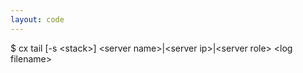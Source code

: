 ```yaml
---
layout: code
---
```


$ cx tail [-s &lt;stack&gt;] &lt;server name&gt;|&lt;server ip&gt;|&lt;server role&gt; &lt;log filename&gt;
